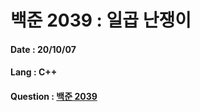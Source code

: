 # 백준 2039 : 일곱 난쟁이

#### Date : 20/10/07

#### Lang : C++ 

#### Question : [백준 2039](https://www.acmicpc.net/problem/4344)